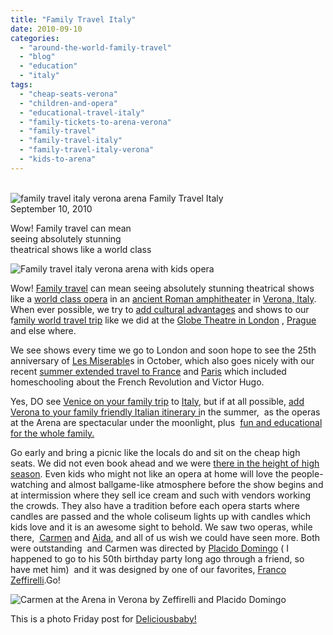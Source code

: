 ```yaml
---
title: "Family Travel Italy"
date: 2010-09-10
categories: 
  - "around-the-world-family-travel"
  - "blog"
  - "education"
  - "italy"
tags: 
  - "cheap-seats-verona"
  - "children-and-opera"
  - "educational-travel-italy"
  - "family-tickets-to-arena-verona"
  - "family-travel"
  - "family-travel-italy"
  - "family-travel-italy-verona"
  - "kids-to-arena"
---
```


   
![family travel italy verona arena](https://pub-ac94b3f306b24c0dba4238943c97f2e1.r2.dev/6a00e5502a950788330133f4122145970b.jpg) Family Travel Italy  
September 10, 2010

Wow! Family travel can mean  
seeing absolutely stunning  
theatrical shows like a world class

<!--more-->

![Family travel italy verona arena with kids opera](https://pub-ac94b3f306b24c0dba4238943c97f2e1.r2.dev/6a00e5502a950788330133f41221b9970b.jpg)  

Wow! [Family travel](https://pub-ac94b3f306b24c0dba4238943c97f2e1.r2.dev/2010/04/around-the-world-family-travel-soultravelers3-digital-nomad-global-international-family-travel.html) can mean seeing absolutely stunning theatrical shows like a [world class opera](http://www.arena.it/en-US/HOMEen.html) in an [ancient Roman amphitheater](http://en.wikipedia.org/wiki/Verona_Arena) in [Verona, Italy](https://pub-ac94b3f306b24c0dba4238943c97f2e1.r2.dev/2008/02/romeo-juliet-in.html). When ever possible, we try to [add cultural advantages](https://pub-ac94b3f306b24c0dba4238943c97f2e1.r2.dev/2010/04/family-travel-homeschool-education-global-students-lifestyle-design-location-independent-4hww-around.html) and shows to our f[amily world travel trip](https://pub-ac94b3f306b24c0dba4238943c97f2e1.r2.dev/2009/04/how-to-travel-the-world-as-a-digital-nomad-family.html) like we did at the [Globe Theatre in London](https://pub-ac94b3f306b24c0dba4238943c97f2e1.r2.dev/2009/07/family-travel-photoengland-globe-theatre-king-lear.html) , [Prague](https://pub-ac94b3f306b24c0dba4238943c97f2e1.r2.dev/2007/11/amazing-don-gio.html) and else where. 

We see shows every time we go to London and soon hope to see the 25th anniversary of [Les Miserable](http://www.lesmis.com/)s in October, which also goes nicely with our recent [summer extended travel to France](https://pub-ac94b3f306b24c0dba4238943c97f2e1.r2.dev/2010/08/beautiful-photo-of-nimes-france-.html) and [Paris](https://pub-ac94b3f306b24c0dba4238943c97f2e1.r2.dev/2006/09/mozarts-6th-at.html) which included homeschooling about the French Revolution and Victor Hugo.

Yes, DO see [Venice on your family trip](https://pub-ac94b3f306b24c0dba4238943c97f2e1.r2.dev/2008/12/venice-via-kids.html) to [Italy](https://pub-ac94b3f306b24c0dba4238943c97f2e1.r2.dev/2007/05/italian-memoria.html), but if at all possible, [add Verona to your family friendly Italian itinerary i](https://pub-ac94b3f306b24c0dba4238943c97f2e1.r2.dev/2010/06/family-travel-italy-verona-farm-stay-agritourismo-romeo-juliet-arena-opera.html)n the summer,  as the operas at the Arena are spectacular under the moonlight, plus  [fun and educational for the whole family.](https://pub-ac94b3f306b24c0dba4238943c97f2e1.r2.dev/2010/04/family-travel-homeschool-education-global-students-lifestyle-design-location-independent-4hww-around.html)  
  
Go early and bring a picnic like the locals do and sit on the cheap high seats. We did not even book ahead and we were [there in the height of high season](https://pub-ac94b3f306b24c0dba4238943c97f2e1.r2.dev/2010/07/how-to-travel-without-crowds-in-high-season-finding-bargains-peace-value-away-from-tourist-areas-tip.html). Even kids who might not like an opera at home will love the people-watching and almost ballgame-like atmosphere before the show begins and at intermission where they sell ice cream and such with vendors working the crowds. They also have a tradition before each opera starts where candles are passed and the whole coliseum lights up with candles which kids love and it is an awesome sight to behold. We saw two operas, while there,  [Carmen](http://en.wikipedia.org/wiki/Carmen) and [Aida](http://en.wikipedia.org/wiki/Aida), and all of us wish we could have seen more. Both were outstanding  and Carmen was directed by [Placido Domingo](http://en.wikipedia.org/wiki/Pl%C3%A1cido_Domingo) ( I happened to go to his 50th birthday party long ago through a friend, so have met him)  and it was designed by one of our favorites, [Franco Zeffirelli](http://en.wikipedia.org/wiki/Franco_Zeffirelli).Go!

![Carmen at the Arena in Verona by Zeffirelli and Placido Domingo](https://pub-ac94b3f306b24c0dba4238943c97f2e1.r2.dev/6a00e5502a9507883301348732c67a970c.jpg)

This is a photo Friday post for [Deliciousbaby!](http://www.deliciousbaby.com/)
